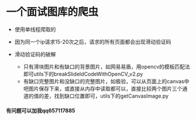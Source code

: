 # 一个面试图库的爬虫

- 使用单线程爬取的

- 因为同一个ip请求15-20次之后，请求的所有页面都会出现滑动验证码

- 滑动验证码的破解

  - 只有滑块图片和有缺口的背景图片，如网易易盾，用opencv的模板匹配法即可utils下的breakSlideIdCodeWithOpenCV_v2.py
  - 有缺口完整图片和没缺口的完整图片，如极验，可以从页面上的canvas中吧图片保存下来，或直接从内存中读取都可以，直接比较两个图片三个通道的值的差，找到缺口位置即可，utils下的getCanvasImage.py

#### 有问题可以加我qq657117885
  